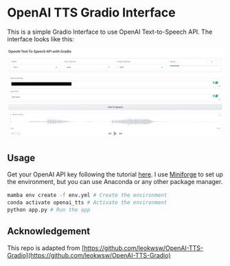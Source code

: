 # OpenAI TTS Gradio Interface

This is a simple Gradio Interface to use OpenAI Text-to-Speech API. The interface looks like this:

![Interface](interface.png)

## Usage

Get your OpenAI API key following the tutorial [here](https://platform.openai.com/docs/quickstart). I use [Miniforge](https://github.com/conda-forge/miniforge) to set up the environment, but you can use Anaconda or any other package manager.

```bash
mamba env create -f env.yml # Create the environment
conda activate openai_tts # Activate the environment
python app.py # Run the app
```

## Acknowledgement

This repo is adapted from [https://github.com/leokwsw/OpenAI-TTS-Gradio](https://github.com/leokwsw/OpenAI-TTS-Gradio)
